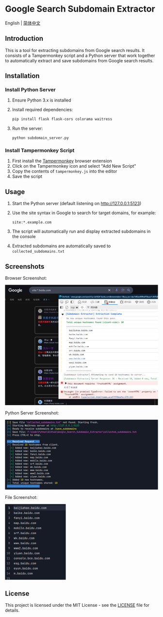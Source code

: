 # Google Search Subdomain Extractor

English | [简体中文](README.md)

## Introduction

This is a tool for extracting subdomains from Google search results. It consists of a Tampermonkey script and a Python server that work together to automatically extract and save subdomains from Google search results.

## Installation

### Install Python Server

1. Ensure Python 3.x is installed
2. Install required dependencies:

   ```bash
   pip install flask flask-cors colorama waitress
   ```

3. Run the server:

   ```bash
   python subdomain_server.py
   ```

### Install Tampermonkey Script

1. First install the [Tampermonkey](https://www.tampermonkey.net/) browser extension
2. Click on the Tampermonkey icon and select "Add New Script"
3. Copy the contents of `tampermonkey.js` into the editor
4. Save the script

## Usage

1. Start the Python server (default listening on http://127.0.0.1:5123)
2. Use the site syntax in Google to search for target domains, for example:

   ```
   site:*.example.com
   ```

3. The script will automatically run and display extracted subdomains in the console
4. Extracted subdomains are automatically saved to `collected_subdomains.txt`

## Screenshots

Browser Screenshot:

<img src="images\6dffb9e4de72338ef0be3bbfbcb608b3.png" width="700px">

Python Server Screenshot:

<img src="images\5af63fcda7138641c4b04a434aa898db.png">

File Screenshot:

<img src="images\7f506d9ca02adb5448edacf23d229eda.png" width="200px">

## License

This project is licensed under the MIT License - see the [LICENSE](LICENSE) file for details.
